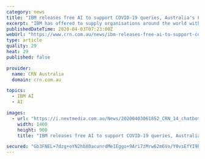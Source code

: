```yaml
---
category: news
title: "IBM releases free AI to support COVID-19 queries, Australia's La Trobe University signs up"
excerpt: "IBM has offered to supply organisations around the world with a free AI assistant that answers questions about COVID-19, and one Australian university is giving it a go. Big Blue last week said it would provide its Watson Assistant for Citizens, hosted on the IBM cloud, free to customers such as government agencies, healthcare organisations and ..."
publishedDateTime: 2020-04-03T07:23:00Z
webUrl: "https://www.crn.com.au/news/ibm-releases-free-ai-to-support-covid-19-queries-australias-la-trobe-university-signs-up-546001"
type: article
quality: 29
heat: 29
published: false

provider:
  name: CRN Australia
  domain: crn.com.au

topics:
  - IBM AI
  - AI

images:
  - url: "https://i.nextmedia.com.au/News/20200403061852_CRN_14_chatbot.jpg"
    width: 1400
    height: 900
    title: "IBM releases free AI to support COVID-19 queries, Australia's La Trobe University signs up"

secured: "Gb3FNEL+7dzg+oYN2hbX0acunrdMe1Eggo+9Ari7zMrw62m6Vo/Y0vsEfYI9h5lE4FoHscNV2H5rdJCPkb5ZAxshtbnfLmPWfgM/cSikHq10e/eiNiLvUVPU15VLTV5gAJoFUVg179TJiVb0CPUCNOaIH6E5Ej03tUqoxpiJLEW5G0bkBRkdhw175/MbM3noN6aq0rNsELJjE/WYEKieAwPRDXfaIkM6zv4kuCPQ3JguzRZZku48aRUkWfsw/9nFHIkv5ekCRk1Zj3PHSMtRdX+wjPWE4/gd1tkMqRI3HguKmgSr81h4T1rGP1ySZphB71355VhJ1/1X3VHbqb4DYJl0Xv/vmsVdMGInDu/s0yo2oh8IFQCUQQHn9OdswLwbiwsjdoBVcIBEoHvStPwDjMmUy0XyLuiIcgU9jCKBYAa+0WMRCEqc7Gvqb+zJ02rnury1j8Eac7DJCN/P3uAqM0M7BDrc7FXs7S2j96DNThs=;qIX7N2j7jE+Qw49tdVzJhw=="
---
```


